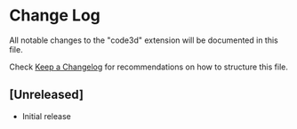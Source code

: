 # Change Log

All notable changes to the "code3d" extension will be documented in this file.

Check [Keep a Changelog](http://keepachangelog.com/) for recommendations on how to structure this file.

## [Unreleased]

- Initial release